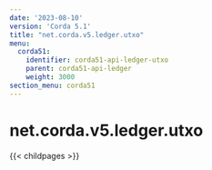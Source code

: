 ```yaml
---
date: '2023-08-10'
version: 'Corda 5.1'
title: "net.corda.v5.ledger.utxo"
menu:
  corda51:
    identifier: corda51-api-ledger-utxo
    parent: corda51-api-ledger
    weight: 3000
section_menu: corda51
---
```


# net.corda.v5.ledger.utxo

{{< childpages >}}
